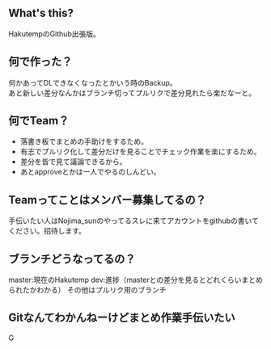 ## What's this?
HakutempのGithub出張版。
## 何で作った？
何かあってDLできなくなったとかいう時のBackup。  
あと新しい差分なんかはブランチ切ってプルリクで差分見れたら楽だなーと。  
## 何でTeam？
- 落書き板でまとめの手助けをするため。
- 有志でプルリク化して差分だけを見ることでチェック作業を楽にするため。
- 差分を皆で見て議論できるから。
- あとapproveとかは一人でやるのしんどい。

## Teamってことはメンバー募集してるの？
手伝いたい人はNojima_sunのやってるスレに来てアカウントをgithubの書いてください。招待します。

## ブランチどうなってるの？
master:現在のHakutemp
dev:進捗（masterとの差分を見るとどれくらいまとめられたかわかる）
その他はプルリク用のブランチ

## Gitなんてわかんねーけどまとめ作業手伝いたい
G
